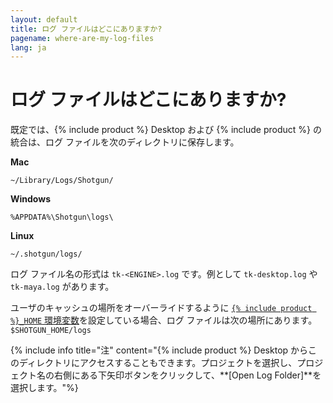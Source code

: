 ```yaml
---
layout: default
title: ログ ファイルはどこにありますか?
pagename: where-are-my-log-files
lang: ja
---
```


# ログ ファイルはどこにありますか?

既定では、{% include product %} Desktop および {% include product %} の統合は、ログ ファイルを次のディレクトリに保存します。

**Mac**

`~/Library/Logs/Shotgun/`

**Windows**

`%APPDATA%\Shotgun\logs\`

**Linux**

`~/.shotgun/logs/`

ログ ファイル名の形式は `tk-<ENGINE>.log` です。例として `tk-desktop.log` や `tk-maya.log` があります。

ユーザのキャッシュの場所をオーバーライドするように [`{% include product %}_HOME` 環境変数](http://developer.shotgunsoftware.com/tk-core/utils.html#localfilestoragemanager)を設定している場合、ログ ファイルは次の場所にあります。`$SHOTGUN_HOME/logs`

{% include info title="注" content="{% include product %} Desktop からこのディレクトリにアクセスすることもできます。プロジェクトを選択し、プロジェクト名の右側にある下矢印ボタンをクリックして、**[Open Log Folder]**を選択します。"%}

